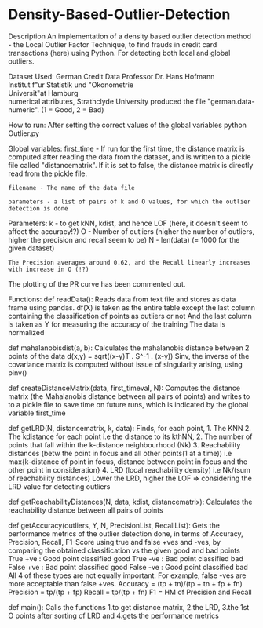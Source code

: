 # Density-Based-Outlier-Detection
Description
An implementation of a density based outlier detection method - the Local Outlier Factor Technique,
to find frauds in credit card transactions (here) using Python. For detecting both local and global outliers.

Dataset Used:
German Credit Data
Professor Dr. Hans Hofmann  
Institut f"ur Statistik und "Okonometrie  
Universit"at Hamburg  
numerical attributes, Strathclyde University 
produced the file "german.data-numeric".
(1 = Good, 2 = Bad)

How to run:
After setting the correct values of the global variables
python Outlier.py

Global variables:
    first_time - If run for the first time, the distance matrix is computed after reading the data from the dataset, and is written to a pickle file called "distancematrix". If it is set to false, the distance matrix is directly read from the pickle file.

    filename - The name of the data file

    parameters - a list of pairs of k and O values, for which the outlier detection is done

Parameters: 
    k - to get kNN, kdist, and hence LOF (here, it doesn't seem to affect the accuracy!?)
    O - Number of outliers (higher the number of outliers, higher the precision and recall seem to be)
    N - len(data) (= 1000 for the given dataset)

    The Precision averages around 0.62, and the Recall linearly increases with increase in O (!?)

The plotting of the PR curve has been commented out.

Functions:
def readData():
    Reads data from text file and stores as data frame using pandas.
    df(X) is taken as the entire table except the last column containing the classification of points as outliers or not
    And the last column is taken as Y for measuring the accuracy of the training
    The data is normalized

def mahalanobisdist(a, b):
    Calculates the mahalanobis distance between 2 points of the data
    d(x,y) = sqrt((x-y)T . S^-1 . (x-y))
    Sinv, the inverse of the covariance matrix is computed without issue of singularity arising, using pinv()
    
def createDistanceMatrix(data, first_timeval, N):
    Computes the distance matrix (the Mahalanobis distance between all pairs of points) and 
    writes to to a pickle file to save time on future runs, which is indicated by the global variable first_time
    
def getLRD(N, distancematrix, k, data):
    Finds, for each point,
    1. The KNN
    2. The kdistance for each point i.e the distance to its kthNN,
    2. The number of points that fall within the k-distance neighbourhood (Nk)
    3. Reachability distances (betw the point in focus and all other points(1 at a time))
    i.e max{k-distance of point in focus, distance between point in focus and the other point in consideration}
    4. LRD (local reachability density)
    i.e Nk/(sum of reachability distances)
    Lower the LRD, higher the LOF => considering the LRD value for detecting outliers
    
def getReachabilityDistances(N, data, kdist, distancematrix):
    Calculates the reachability distance between all pairs of points
    
def getAccuracy(outliers, Y, N, PrecisionList, RecallList):
    Gets the performance metrics of the outlier detection done,
    in terms of Accuracy, Precision, Recall, F1-Score
    using true and false +ves and -ves, by comparing the obtained classification vs the given good and bad points
    True +ve : Good point classified good
    True -ve : Bad point classified bad
    False +ve : Bad point classified good
    False -ve : Good point classified bad
    All 4 of these types are not equally important. 
    For example, false -ves are more acceptable than false +ves.
    Accuracy = (tp + tn)/(tp + tn + fp + fn)
    Precision = tp/(tp + fp)
    Recall = tp/(tp + fn)
    F1 = HM of Precision and Recall

def main():
    Calls the functions 
    1.to get distance matrix,
    2.the LRD, 
    3.the 1st O points after sorting of LRD and 
    4.gets the performance metrics
    
